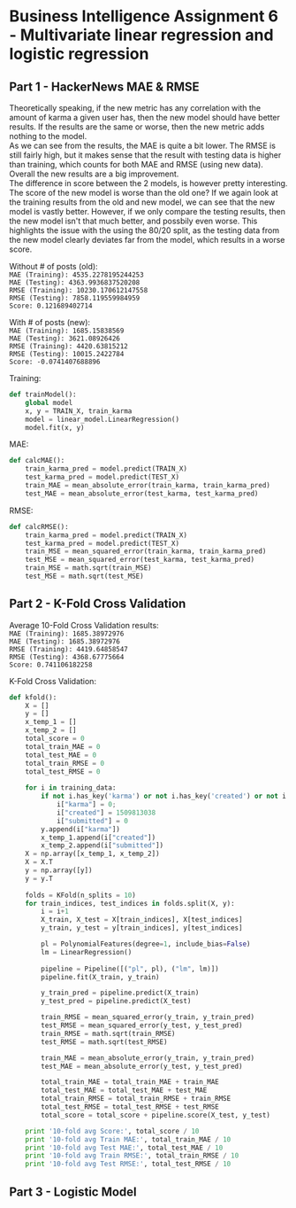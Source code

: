 # Business Intelligence Assignment 6 - Multivariate linear regression and logistic regression  

## Part 1   - HackerNews MAE & RMSE

Theoretically speaking, if the new metric has any correlation with the amount of karma a given user has, then the new model should have better results. If the results are the same or worse, then the new metric adds nothing to the model.  
As we can see from the results, the MAE is quite a bit lower. The RMSE is still fairly high, but it makes sense that the result with testing data is higher than training, which counts for both MAE and RMSE (using new data). Overall the new results are a big improvement.  
The difference in score between the 2 models, is however pretty interesting. The score of the new model is worse than the old one? If we again look at the training results from the old and new model, we can see that the new model is vastly better. However, if we only compare the testing results, then the new model isn't that much better, and possbily even worse. This highlights the issue with the using the 80/20 split, as the testing data from the new model clearly deviates far from the model, which results in a worse score.

Without # of posts (old):  
`MAE (Training): 4535.2278195244253`  
`MAE (Testing): 4363.9936837520208`  
`RMSE (Training): 10230.170612147558`  
`RMSE (Testing): 7858.119559984959`  
`Score: 0.121689402714`  

With # of posts (new):  
`MAE (Training): 1685.15838569`  
`MAE (Testing): 3621.08926426`  
`RMSE (Training): 4420.63815212`  
`RMSE (Testing): 10015.2422784`   
`Score: -0.0741407688896`

Training:  
```python
def trainModel():
    global model
    x, y = TRAIN_X, train_karma
    model = linear_model.LinearRegression()
    model.fit(x, y)  
```
  
MAE:  
```python
def calcMAE():
    train_karma_pred = model.predict(TRAIN_X)
    test_karma_pred = model.predict(TEST_X) 
    train_MAE = mean_absolute_error(train_karma, train_karma_pred)
    test_MAE = mean_absolute_error(test_karma, test_karma_pred)
```  
  
RMSE:  
```python
def calcRMSE():
    train_karma_pred = model.predict(TRAIN_X)
    test_karma_pred = model.predict(TEST_X)
    train_MSE = mean_squared_error(train_karma, train_karma_pred)
    test_MSE = mean_squared_error(test_karma, test_karma_pred)
    train_MSE = math.sqrt(train_MSE)
    test_MSE = math.sqrt(test_MSE)
```   

## Part 2 - K-Fold Cross Validation  

Average 10-Fold Cross Validation results:  
`MAE (Training): 1685.38972976`  
`MAE (Testing): 1685.38972976`  
`RMSE (Training): 4419.64858547`  
`RMSE (Testing): 4368.67775664`   
`Score: 0.741106182258`  
  
K-Fold Cross Validation:  
```python
def kfold():
    X = []
    y = []
    x_temp_1 = []
    x_temp_2 = []
    total_score = 0
    total_train_MAE = 0
    total_test_MAE = 0
    total_train_RMSE = 0
    total_test_RMSE = 0
    
    for i in training_data:
        if not i.has_key('karma') or not i.has_key('created') or not i.has_key('submitted'):
            i["karma"] = 0;
            i["created"] = 1509813038
            i["submitted"] = 0
        y.append(i["karma"])
        x_temp_1.append(i["created"])
        x_temp_2.append(i["submitted"])      
    X = np.array([x_temp_1, x_temp_2])
    X = X.T
    y = np.array([y])
    y = y.T
    
    folds = KFold(n_splits = 10)
    for train_indices, test_indices in folds.split(X, y):
        i = i+1
        X_train, X_test = X[train_indices], X[test_indices]
        y_train, y_test = y[train_indices], y[test_indices]

        pl = PolynomialFeatures(degree=1, include_bias=False)
        lm = LinearRegression()
    
        pipeline = Pipeline([("pl", pl), ("lm", lm)])
        pipeline.fit(X_train, y_train)

        y_train_pred = pipeline.predict(X_train)
        y_test_pred = pipeline.predict(X_test)

        train_RMSE = mean_squared_error(y_train, y_train_pred)
        test_RMSE = mean_squared_error(y_test, y_test_pred)
        train_RMSE = math.sqrt(train_RMSE)
        test_RMSE = math.sqrt(test_RMSE)

        train_MAE = mean_absolute_error(y_train, y_train_pred)
        test_MAE = mean_absolute_error(y_test, y_test_pred)

        total_train_MAE = total_train_MAE + train_MAE
        total_test_MAE = total_test_MAE + test_MAE
        total_train_RMSE = total_train_RMSE + train_RMSE
        total_test_RMSE = total_test_RMSE + test_RMSE
        total_score = total_score + pipeline.score(X_test, y_test)

    print '10-fold avg Score:', total_score / 10
    print '10-fold avg Train MAE:', total_train_MAE / 10
    print '10-fold avg Test MAE:', total_test_MAE / 10
    print '10-fold avg Train RMSE:', total_train_RMSE / 10
    print '10-fold avg Test RMSE:', total_test_RMSE / 10
``` 

## Part 3 - Logistic Model
